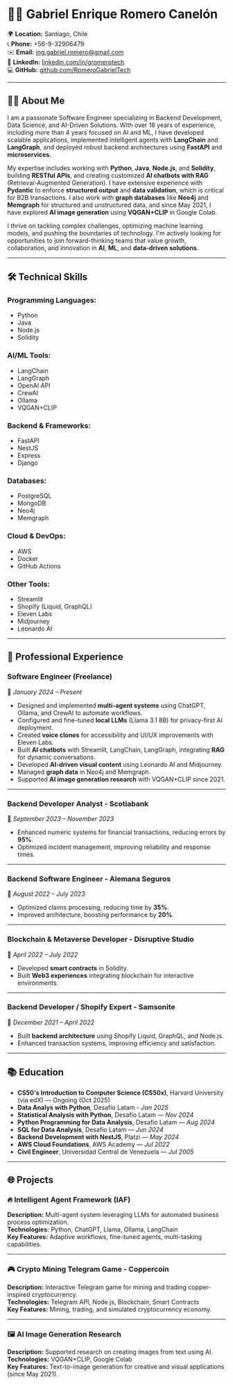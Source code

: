 # 👨‍💻 Gabriel Enrique Romero Canelón

🌍 **Location:** Santiago, Chile  
📞 **Phone:** +56-9-32906479  
✉️ **Email:** ing.gabriel.romero@gmail.com  
🔗 **LinkedIn:** [linkedin.com/in/gromerotech](https://linkedin.com/in/gromerotech)  
💻 **GitHub:** [github.com/RomeroGabrielTech](https://github.com/RomeroGabrielTech)

---

## 🧑‍💻 About Me

I am a passionate Software Engineer specializing in Backend Development, Data Science, and AI-Driven Solutions. With over 18 years of experience, including more than 4 years focused on AI and ML, I have developed scalable applications, implemented intelligent agents with **LangChain** and **LangGraph**, and deployed robust backend architectures using **FastAPI** and **microservices**.

My expertise includes working with **Python**, **Java**, **Node.js**, and **Solidity**, building **RESTful APIs**, and creating customized **AI chatbots with RAG** (Retrieval-Augmented Generation). I have extensive experience with **Pydantic** to enforce **structured output** and **data validation**, which is critical for B2B transactions. I also work with **graph databases** like **Neo4j** and **Memgraph** for structured and unstructured data, and since May 2021, I have explored **AI image generation** using **VQGAN+CLIP** in Google Colab.

I thrive on tackling complex challenges, optimizing machine learning models, and pushing the boundaries of technology. I'm actively looking for opportunities to join forward-thinking teams that value growth, collaboration, and innovation in **AI**, **ML**, and **data-driven solutions**.

---

## 🛠️ Technical Skills

### Programming Languages:
- Python  
- Java  
- Node.js  
- Solidity  

### AI/ML Tools:
- LangChain  
- LangGraph  
- OpenAI API  
- CrewAI  
- Ollama  
- VQGAN+CLIP  

### Backend & Frameworks:
- FastAPI  
- NestJS  
- Express  
- Django  

### Databases:
- PostgreSQL  
- MongoDB  
- Neo4j  
- Memgraph  

### Cloud & DevOps:
- AWS  
- Docker  
- GitHub Actions  

### Other Tools:
- Streamlit  
- Shopify (Liquid, GraphQL)  
- Eleven Labs  
- Midjourney  
- Leonardo AI  

---

## 💼 Professional Experience

### **Software Engineer (Freelance)**
📅 *January 2024 – Present*  
- Designed and implemented **multi-agent systems** using ChatGPT, Ollama, and CrewAI to automate workflows.  
- Configured and fine-tuned **local LLMs** (Llama 3.1 8B) for privacy-first AI deployment.  
- Created **voice clones** for accessibility and UI/UX improvements with Eleven Labs.  
- Built **AI chatbots** with Streamlit, LangChain, LangGraph, integrating **RAG** for dynamic conversations.  
- Developed **AI-driven visual content** using Leonardo AI and Midjourney.  
- Managed **graph data** in Neo4j and Memgraph.  
- Supported **AI image generation research** with VQGAN+CLIP since 2021.

---

### **Backend Developer Analyst - Scotiabank**
📅 *September 2023 – November 2023*  
- Enhanced numeric systems for financial transactions, reducing errors by **95%**.  
- Optimized incident management, improving reliability and response times.

---

### **Backend Software Engineer - Alemana Seguros**
📅 *August 2022 – July 2023*  
- Optimized claims processing, reducing time by **35%**.  
- Improved architecture, boosting performance by **20%**.

---

### **Blockchain & Metaverse Developer - Disruptive Studio**
📅 *April 2022 – July 2022*  
- Developed **smart contracts** in Solidity.  
- Built **Web3 experiences** integrating blockchain for interactive environments.

---

### **Backend Developer / Shopify Expert - Samsonite**
📅 *December 2021 – April 2022*  
- Built **backend architecture** using Shopify Liquid, GraphQL, and Node.js.  
- Enhanced transaction systems, improving efficiency and satisfaction.

---

## 📚 Education
- **CS50's Introduction to Computer Science (CS50x)**, Harvard University (via edX) — Ongoing (Oct 2025)
- **Data Analys with Python**, Desafío Latam - *Jan 2025*
- **Statistical Analysis with Python**, Desafío Latam — *Nov 2024*  
- **Python Programming for Data Analysis**, Desafío Latam — *Aug 2024*  
- **SQL for Data Analysis**, Desafío Latam — *Jun 2024*  
- **Backend Development with NestJS**, Platzi — *May 2024*  
- **AWS Cloud Foundations**, AWS Academy — *Jul 2022*  
- **Civil Engineer**, Universidad Central de Venezuela — *Jul 2005*

---

## 🌐 Projects

### 🔥 Intelligent Agent Framework (IAF)
**Description:** Multi-agent system leveraging LLMs for automated business process optimization.  
**Technologies:** Python, ChatGPT, Llama, Ollama, LangChain  
**Key Features:** Adaptive workflows, fine-tuned agents, multi-tasking capabilities.

---

### 🎮 Crypto Mining Telegram Game - Coppercoin
**Description:** Interactive Telegram game for mining and trading copper-inspired cryptocurrency.  
**Technologies:** Telegram API, Node.js, Blockchain, Smart Contracts  
**Key Features:** Mining, trading, and simulated cryptocurrency economy.

---

### 🖼 AI Image Generation Research
**Description:** Supported research on creating images from text using AI.  
**Technologies:** VQGAN+CLIP, Google Colab  
**Key Features:** Text-to-image generation for creative and visual applications (since May 2021).
